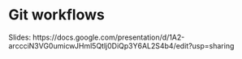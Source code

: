 
# Git workflows

<p>Slides: https://docs.google.com/presentation/d/1A2-arccciN3VG0umicwJHml5Qtlj0DiQp3Y6AL2S4b4/edit?usp=sharing</p>
